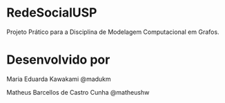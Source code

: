 # RedeSocialUSP
Projeto Prático para a Disciplina de Modelagem Computacional em Grafos.
# Desenvolvido por
Maria Eduarda Kawakami @madukm

Matheus Barcellos de Castro Cunha @matheushw
